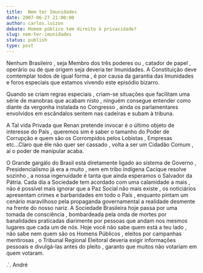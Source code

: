 ```yaml
---
title:  Nem ter Imunidades
date: 2007-06-27 21:00:00
author: carlos.luizon
debate: Homem público tem direito à privacidade?
slug: nem-ter-imunidades
status: publish 
type: post
---
```


Nenhum Brasileiro , seja Membro dos três poderes ou , catador de papel , operário ou de que origem seja deveria ter Imunidades. A Constituição deve comtemplar todos de igual forma , é por causa da garantia das Imunidades e foros especiais que estamos vivendo este episódio bizarro.  

 Quando se criam regras especiais , criam-se situações que facilitam uma série de manobras que acabam nisto , ninguém consegue entender como diante da vergonha instalada no Congresso , ainda os parlamentares envolvidos em escândalos sentem nas cadeiras e subam à tribuna.  

 A Tal vida Privada que Renan pretende invocar é o último objeto de interesse do País , queremos sim é saber o tamanho do Poder de Corrupção e quem são os Corrompidos pelos Lobistas , Empresas etc...Claro que êle não quer ser cassado , volta a ser um Cidadão Comum , aí o poder de manipular acaba.  

 O Grande gargálo do Brasil está diretamente ligado ao sistema de Governo , Presidencialismo já era a muito , nem em tribo indígena Cacique resolve sozinho , a nossa ingenuidade é tanta que ainda esperamos o Salvador da Pátria. Cada dia a Sociedade tem acordado com uma calamidade a mais , não é possível mais ignorar que a Paz Social não mais existe , os noticiários apresentam crimes e barbaridades em todo o País , enquanto pintam um cenário maravilhoso pela propaganda governamental a realidade desmente na frente do nosso nariz. A Sociedade Brasileira hoje passa por uma tomada de consciência , bombardeada pela onda de mortes por banalidades praticadas diarimente por pessoas que andam nos mesmos lugares que cada um de nós. Hoje você não sabe quem está a teu lado , não sabe nem quem são os Homens Públicos , eleitos por campanhas mentirosas , o Tribunal Regional Eleitoral deveria exigir informações pessoais e divulgá-las antes do pleito , garanto que muitos não votariam em quem votaram.  

 .´. André
